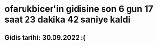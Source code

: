 # ofarukbicer'in gidisine son 6 gun 17 saat 23 dakika 42 saniye kaldi

## Gidis tarihi: 30.09.2022 :(